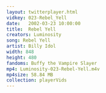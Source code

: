 ```yaml
---
layout: twitterplayer.html
vidkey: 023-Rebel_Yell
date:   2002-03-23 10:00:00
title:  Rebel Yell
creators: Luminosity
song: Rebel Yell
artist: Billy Idol
width: 848
height: 480
fandoms: Buffy the Vampire Slayer
mp4: Luminosity-023-Rebel-Yell.m4v
mp4size: 58.84 MB
collection: playerVids
---
```


  <div>
  
  </div>
  